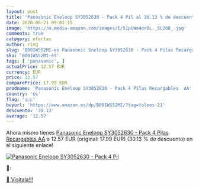```yaml
---
layout: post
title: 'Panasonic Eneloop SY3052630 - Pack 4 Pil al 30.13 % de descuento'
date: 2020-06-21 09:01:15
image: 'https://m.media-amazon.com/images/I/51pUWm4orDL._SL200_.jpg'
comments: true
category: ofertas
author: ring
slug: 'B00IWS52MI-es Panasonic Eneloop SY3052630 - Pack 4 Pilas Recargables AA'
sku: 'B00IWS52MI-es'
tags: [ 'panasonic', ]
actualPrice: 12.57 EUR
currency: EUR
price: 12.57
comparePrice: 17.99 EUR
prodname: 'Panasonic Eneloop SY3052630 - Pack 4 Pilas Recargables  AA'
country: 'es'
flag: '🇪🇸'
buyurl: 'https://www.amazon.es/dp/B00IWS52MI/?tag=tolees-21'
descuento: '30.13'
average: '12.57'
---
```


Ahora mismo tienes [Panasonic Eneloop SY3052630 - Pack 4 Pilas Recargables  AA](https://www.amazon.es/dp/B00IWS52MI/?tag=tolees-21) a 12.57 EUR (original: 17.99 EUR) (30.13 %  de descuento) en el siguiente enlace!

[![Panasonic Eneloop SY3052630 - Pack 4 Pil](https://m.media-amazon.com/images/I/51pUWm4orDL._SL200_.jpg)](https://www.amazon.es/dp/B00IWS52MI/?tag=tolees-21)

🔎:


[🛒 Visítala!!!](https://www.amazon.es/dp/B00IWS52MI/?tag=tolees-21)
